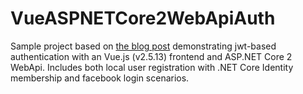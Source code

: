 # VueASPNETCore2WebApiAuth
Sample project based on <a href="https://fullstackmark.com/post/16/user-authentication-with-vuejs-aspnet-core-2-and-facebook-login">the blog post</a> demonstrating jwt-based authentication with an Vue.js (v2.5.13) frontend and ASP.NET Core 2 WebApi. Includes both local user registration with .NET Core Identity membership and facebook login scenarios.
